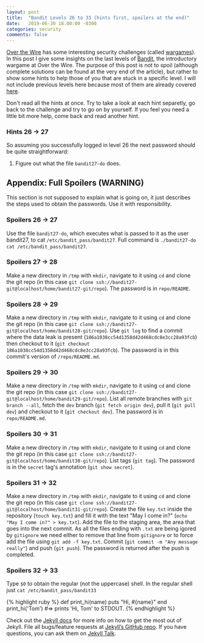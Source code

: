 ```yaml
---
layout: post
title:  "Bandit Levels 26 to 33 (hints first, spoilers at the end)"
date:   2019-06-30 18:00:00 -0300
categories: security
comments: false
---
```


[Over the Wire](http://overthewire.org/) has some interesting security challenges (called [wargames](overthewire.org/wargames/)). In this post I give some insights on the last levels of [Bandit](http://overthewire.org/wargames/bandit/), the introductory wargame at Over the Wire. The purpose of this post is not to spoil (although complete solutions can be found at the very end of the article), but rather to show some hints to help those of you that are stuck in a specific level. I will not include previous levels here because most of them are already covered [here](https://bresleveloper.blogspot.com/2018/05/overthewire-bandit-walkthrough-just.html).

<!--more-->


Don't read all the hints at once. Try to take a look at each hint separetly, go back to the challenge and try to go on by yourself. If you feel you need a little bit more help, come back and read another hint.


### Hints 26 -> 27


So assuming you successfully logged in level 26 the next password should be quite straightforward:

1. Figure out what the file `bandit27-do` does.







<!--space between hints and spoilers -->






## Appendix: Full Spoilers (WARNING)


This section is not supposed to explain what is going on, it just describes the steps used to obtain the passwords. Use it with responsibility.


### Spoilers 26 -> 27
Use the file `bandit27-do`, which executes what is passed to it as the user bandit27, to cat `/etc/bandit_pass/bandit27`. Full command is `./bandit27-do cat /etc/bandit_pass/bandit27`.

### Spoilers  27 -> 28
Make a new directory in `/tmp` with `mkdir`, navigate to it using `cd` and clone the git repo (in this case `git clone ssh://bandit27-git@localhost/home/bandit27-git/repo`). The password is in `repo/README`.

### Spoilers 28 -> 29
Make a new directory in `/tmp` with `mkdir`, navigate to it using `cd` and clone the git repo (in this case `git clone ssh://bandit27-git@localhost/home/bandit28-git/repo`). Use `git log` to find a commit where the data leak is present (`186a1038cc54d1358d42d468cdc8e3cc28a93fcb`) then checkout to it (`git checkout 186a1038cc54d1358d42d468cdc8e3cc28a93fcb`). The password is in this commit's version of `/repo/README.md`.

### Spoilers 29 -> 30
Make a new directory in `/tmp` with `mkdir`, navigate to it using `cd` and clone the git repo (in this case `git clone ssh://bandit27-git@localhost/home/bandit29-git/repo`). List all remote branches with `git branch --all`, fetch the `dev` branch (`git fetch origin dev`), pull it (`git pull dev`) and checkout to it (`git checkout dev`). The password is in `repo/README.md`.

### Spoilers 30 -> 31
Make a new directory in `/tmp` with `mkdir`, navigate to it using `cd` and clone the git repo (in this case `git clone ssh://bandit27-git@localhost/home/bandit30-git/repo`). List tags (`git tag`). The password is in the `secret` tag's annotation (`git show secret`).

### Spoilers 31 -> 32
Make a new directory in `/tmp` with `mkdir`, navigate to it using `cd` and clone the git repo (in this case `git clone ssh://bandit27-git@localhost/home/bandit31-git/repo`). Create the file `key.txt` inside the repository (`touch key.txt`) and fill it with the text "May I come in?" (`echo "May I come in?" > key.txt`). Add the file to the staging area, the area that goes into the next commit. As all the files ending with `.txt` are being igored by `gitignore` we need either to remove that line from `gitignore` or to force add the file using `git add -f key.txt`. Commit (`git commit -m "Any message really"`) and push (`git push`). The password is returned after the push is completed.

### Spoilers 32 -> 33
Type `$0` to obtain the regular (not the uppercase) shell. In the regular shell just `cat /etc/bandit_pass/bandit33`


{% highlight ruby %}
def print_hi(name)
  puts "Hi, #{name}"
end
print_hi('Tom')
#=> prints 'Hi, Tom' to STDOUT.
{% endhighlight %}

Check out the [Jekyll docs][jekyll-docs] for more info on how to get the most out of Jekyll. File all bugs/feature requests at [Jekyll’s GitHub repo][jekyll-gh]. If you have questions, you can ask them on [Jekyll Talk][jekyll-talk].

[jekyll-docs]: http://jekyllrb.com/docs/home
[jekyll-gh]:   https://github.com/jekyll/jekyll
[jekyll-talk]: http://talk.jekyllrb.com/
